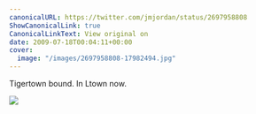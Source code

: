 ```yaml
---
canonicalURL: https://twitter.com/jmjordan/status/2697958808
ShowCanonicalLink: true
CanonicalLinkText: View original on
date: 2009-07-18T00:04:11+00:00
cover:
  image: "/images/2697958808-17982494.jpg"
---
```

Tigertown bound. In Ltown now.  

![](/images/2697958808-17982494.jpg)